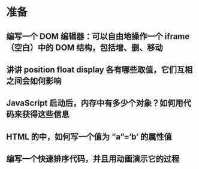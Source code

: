 # 准备

## 编写一个 DOM 编辑器：可以自由地操作一个 iframe（空白）中的 DOM 结构，包括增、删、移动

## 讲讲 position float display 各有哪些取值，它们互相之间会如何影响

## JavaScript 启动后，内存中有多少个对象？如何用代码来获得这些信息

## HTML 的中，如何写一个值为 “a”=‘b’ 的属性值

## 编写一个快速排序代码，并且用动画演示它的过程
